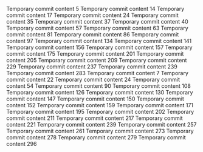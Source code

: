 Temporary commit content 5
Temporary commit content 14
Temporary commit content 17
Temporary commit content 24
Temporary commit content 35
Temporary commit content 37
Temporary commit content 40
Temporary commit content 57
Temporary commit content 63
Temporary commit content 81
Temporary commit content 86
Temporary commit content 97
Temporary commit content 134
Temporary commit content 141
Temporary commit content 156
Temporary commit content 157
Temporary commit content 175
Temporary commit content 201
Temporary commit content 205
Temporary commit content 209
Temporary commit content 229
Temporary commit content 237
Temporary commit content 239
Temporary commit content 283
Temporary commit content 7
Temporary commit content 22
Temporary commit content 24
Temporary commit content 54
Temporary commit content 90
Temporary commit content 108
Temporary commit content 126
Temporary commit content 130
Temporary commit content 147
Temporary commit content 150
Temporary commit content 152
Temporary commit content 159
Temporary commit content 171
Temporary commit content 195
Temporary commit content 202
Temporary commit content 211
Temporary commit content 217
Temporary commit content 221
Temporary commit content 239
Temporary commit content 257
Temporary commit content 261
Temporary commit content 273
Temporary commit content 278
Temporary commit content 279
Temporary commit content 296
